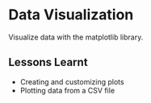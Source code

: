 # Data Visualization
Visualize data with the matplotlib library.
## Lessons Learnt
- Creating and customizing plots
- Plotting data from a CSV file
